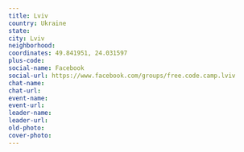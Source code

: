 ```yaml
---
title: Lviv
country: Ukraine
state: 
city: Lviv
neighborhood: 
coordinates: 49.841951, 24.031597
plus-code:
social-name: Facebook
social-url: https://www.facebook.com/groups/free.code.camp.lviv
chat-name:
chat-url:
event-name:
event-url:
leader-name:
leader-url:
old-photo: 
cover-photo:
---
```

